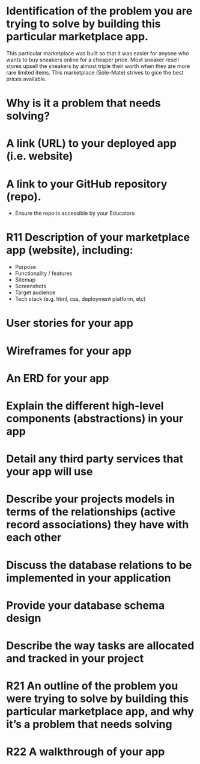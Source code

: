 #  Identification of the problem you are trying to solve by building this particular marketplace app.
This particular marketplace was built so that it was easier for anyone who wants to buy sneakers online for a cheaper price. Most sneaker resell stores upsell the sneakers by almost triple their worth when they are more rare limited items. This marketplace (Sole-Mate) strives to gice the best prices available.

# 	Why is it a problem that needs solving?

# A link (URL) to your deployed app (i.e. website)

# A link to your GitHub repository (repo).

- Ensure the repo is accessible by your Educators
# R11	Description of your marketplace app (website), including:
- Purpose
- Functionality / features
- Sitemap
- Screenshots
- Target audience
- Tech stack (e.g. html, css, deployment platform, etc)

# User stories for your app

# Wireframes for your app

# An ERD for your app

# Explain the different high-level components (abstractions) in your app

# Detail any third party services that your app will use

# Describe your projects models in terms of the relationships (active record associations) they have with each other

# Discuss the database relations to be implemented in your application

# Provide your database schema design

# Describe the way tasks are allocated and tracked in your project

# R21	An outline of the problem you were trying to solve by building this particular marketplace app, and why it’s a problem that needs solving

# R22	A walkthrough of your app
